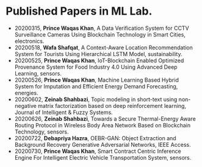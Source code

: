 # Published Papers in ML Lab.

* 20200315, **Prince Waqas Khan**, A Data Verification System for CCTV Surveillance Cameras Using Blockchain Technology in Smart Cities, electronics.
* 20200518, **Wafa Shafqat**, A Context-Aware Location Recommendation System for Tourists Using Hierarchical LSTM Model, sustainability.
* 20200525, **Prince Waqas Khan**, IoT-Blockchain Enabled Optimized Provenance System for Food Industry 4.0 Using Advanced Deep Learning, sensors.
* 20200526, **Prince Waqas Khan**, Machine Learning Based Hybrid System for Imputation and Efficient Energy Demand Forecasting, energies.
* 20200602, **Zeinab Shahbazi**, Topic modeling in short-text using non-negative matrix factorization based on deep reinforcement learning, Journal of Intelligent & Fuzzy Systems.
* 20200626, **Zeinab Shahbazi**, Towards a Secure Thermal-Energy Aware Routing Protocol in Wireless Body Area Network Based on Blockchain Technology, sensors.
* 20200722, **Debapriya Hazra**, OEBR-GAN: Object Extraction and Background Recovery Generative Adversarial Networks, IEEE Access.
* 20200730, **Prince Waqas Khan**, Smart Contract Centric Inference Engine For Intelligent Electric Vehicle Transportation System, sensors.
